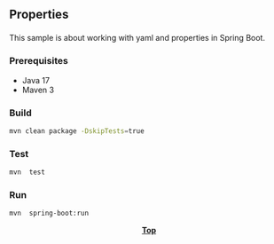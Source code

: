 ## <p align="cenetr">Properties</p>

This sample is about working with yaml and properties in Spring Boot.

### Prerequisites

* Java 17
* Maven 3

### Build

```bash
mvn clean package -DskipTests=true
```

### Test

```bash
mvn  test
```

### Run

```bash
mvn  spring-boot:run
```

**<p align="center"> [Top](#Properties) </p>**